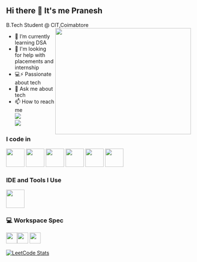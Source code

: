 ## Hi there 👋 It's me Pranesh

B.Tech Student @ CIT,Coimabtore
<img align="right" width="370" height="290" src="https://i.pinimg.com/originals/47/f0/34/47f0342cec72b800463bf003eac1257e.gif">
                                               
- 🌱 I’m currently learning DSA
- 🤔 I'm looking for help with placements and internship
-  💻⚡ Passionate about tech
-  💬 Ask me about tech
- 📫 How to reach me
 <br /> [<img src="https://img.shields.io/badge/LinkedIn-0077B5?style=for-the-badge&logo=linkedin&logoColor=white" />](https://www.linkedin.com/in/pranesh09/) <br/> [<img src="https://img.shields.io/badge/instagram-d62976?style=for-the-badge&logo=instagram&logoColor=white" />](https://www.instagram.com/pranesh__45/)


### I code in
<img height="50" width="50" src="https://img.icons8.com/color/48/000000/python.png" /> <img height="50" width="50" src="https://img.icons8.com/color/48/000000/c-programming.png" /> <img height="50" width="50" src="https://img.icons8.com/color/48/000000/c-plus-plus-logo.png" /> <img height="50" width="50" src="https://img.icons8.com/color/48/000000/java-coffee-cup-logo.png" /> <img height="50" width="50" src="https://img.icons8.com/color/48/000000/html-5.png" /> <img height="50" width="50" src="https://img.icons8.com/color/48/000000/css3.png" />

### IDE and Tools I Use
<img height="50" width="50" src="https://img.icons8.com/color/48/000000/visual-studio-code-2019.png"/>


### 💻 Workspace Spec
<img height="30" src="https://img.shields.io/badge/ASUS-TUF_Gaming_F15-EA1C24?style=for-the-badge&logo=asus&logoColor=white"/><img height="30" src="https://img.shields.io/badge/NVIDIA-GTX2050-76B900?style=for-the-badge&logo=nvidia&logoColor=white"/> <img height="30" src="https://img.shields.io/badge/Intel-11th_Gen_i5_11400H-0071C5?style=for-the-badge&logo=intel&logoColor=white"/>

[![LeetCode Stats](https://leetcard.jacoblin.cool/Pranesh045?theme=dark&font=Marcellus&ext=heatmap)](https://leetcode.com/Pranesh045)

